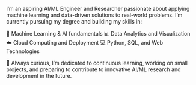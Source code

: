 I’m an aspiring AI/ML Engineer and Researcher passionate about applying machine learning and data-driven solutions to real-world problems. I’m currently pursuing my degree and building my skills in:

🤖 Machine Learning & AI fundamentals
📊 Data Analytics and Visualization
☁️ Cloud Computing and Deployment
💻 Python, SQL, and Web Technologies

🌱 Always curious, I’m dedicated to continuous learning, working on small projects, and preparing to contribute to innovative AI/ML research and development in the future.
<!---
claire2502/claire2502 is a ✨ special ✨ repository because its `README.md` (this file) appears on your GitHub profile.
You can click the Preview link to take a look at your changes.
--->
